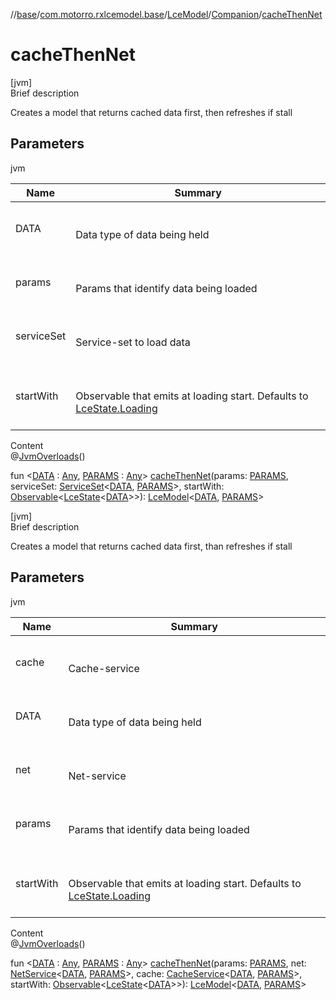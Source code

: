 //[base](../../../index.md)/[com.motorro.rxlcemodel.base](../../index.md)/[LceModel](../index.md)/[Companion](index.md)/[cacheThenNet](cache-then-net.md)



# cacheThenNet  
[jvm]  
Brief description  


Creates a model that returns cached data first, then refreshes if stall



## Parameters  
  
jvm  
  
|  Name|  Summary| 
|---|---|
| DATA| <br><br>Data type of data being held<br><br>
| params| <br><br>Params that identify data being loaded<br><br>
| serviceSet| <br><br>Service-set to load data<br><br>
| startWith| <br><br>Observable that emits at loading start. Defaults to [LceState.Loading](../../-lce-state/-loading/index.md)<br><br>
  
  
Content  
@[JvmOverloads](https://kotlinlang.org/api/latest/jvm/stdlib/kotlin.jvm/-jvm-overloads/index.html)()  
  
fun <[DATA](cache-then-net.md) : [Any](https://kotlinlang.org/api/latest/jvm/stdlib/kotlin/-any/index.html), [PARAMS](cache-then-net.md) : [Any](https://kotlinlang.org/api/latest/jvm/stdlib/kotlin/-any/index.html)> [cacheThenNet](cache-then-net.md)(params: [PARAMS](cache-then-net.md), serviceSet: [ServiceSet](../../../com.motorro.rxlcemodel.base.service/-service-set/index.md)<[DATA](cache-then-net.md), [PARAMS](cache-then-net.md)>, startWith: [Observable](http://reactivex.io/RxJava/2.x/javadoc/io/reactivex/Observable.html)<[LceState](../../-lce-state/index.md)<[DATA](cache-then-net.md)>>): [LceModel](../index.md)<[DATA](cache-then-net.md), [PARAMS](cache-then-net.md)>  


[jvm]  
Brief description  


Creates a model that returns cached data first, than refreshes if stall



## Parameters  
  
jvm  
  
|  Name|  Summary| 
|---|---|
| cache| <br><br>Cache-service<br><br>
| DATA| <br><br>Data type of data being held<br><br>
| net| <br><br>Net-service<br><br>
| params| <br><br>Params that identify data being loaded<br><br>
| startWith| <br><br>Observable that emits at loading start. Defaults to [LceState.Loading](../../-lce-state/-loading/index.md)<br><br>
  
  
Content  
@[JvmOverloads](https://kotlinlang.org/api/latest/jvm/stdlib/kotlin.jvm/-jvm-overloads/index.html)()  
  
fun <[DATA](cache-then-net.md) : [Any](https://kotlinlang.org/api/latest/jvm/stdlib/kotlin/-any/index.html), [PARAMS](cache-then-net.md) : [Any](https://kotlinlang.org/api/latest/jvm/stdlib/kotlin/-any/index.html)> [cacheThenNet](cache-then-net.md)(params: [PARAMS](cache-then-net.md), net: [NetService](../../../com.motorro.rxlcemodel.base.service/-net-service/index.md)<[DATA](cache-then-net.md), [PARAMS](cache-then-net.md)>, cache: [CacheService](../../../com.motorro.rxlcemodel.base.service/-cache-service/index.md)<[DATA](cache-then-net.md), [PARAMS](cache-then-net.md)>, startWith: [Observable](http://reactivex.io/RxJava/2.x/javadoc/io/reactivex/Observable.html)<[LceState](../../-lce-state/index.md)<[DATA](cache-then-net.md)>>): [LceModel](../index.md)<[DATA](cache-then-net.md), [PARAMS](cache-then-net.md)>  




